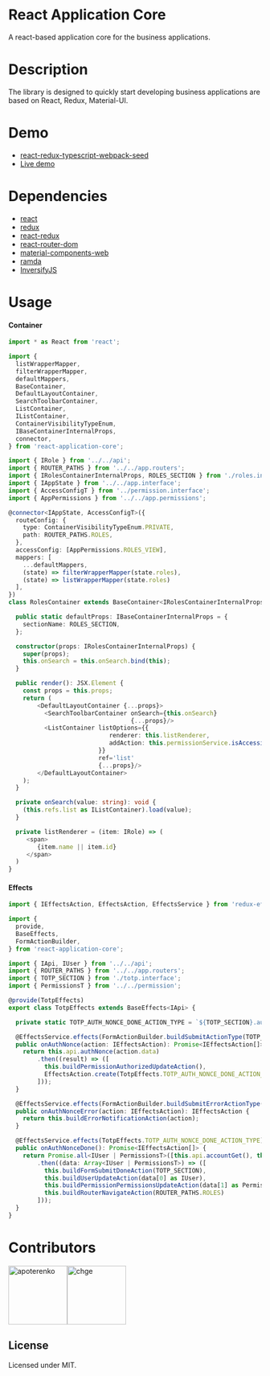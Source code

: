 # React Application Core

A react-based application core for the business applications.

# Description

The library is designed to quickly start developing business applications are based on React, Redux, Material-UI.

# Demo

* [react-redux-typescript-webpack-seed](https://github.com/apoterenko/react-redux-typescript-webpack-seed)
* [Live demo](https://apoterenko.github.io/react-redux-typescript-webpack-seed)

# Dependencies

* [react](https://github.com/facebook/react)
* [redux](https://github.com/reactjs/redux)
* [react-redux](https://github.com/reactjs/react-redux)
* [react-router-dom](https://github.com/ReactTraining/react-router)
* [material-components-web](https://github.com/material-components/material-components-web)
* [ramda](https://github.com/ramda/ramda)
* [InversifyJS](https://github.com/inversify/InversifyJS)

# Usage

#### Container

```typescript
import * as React from 'react';

import {
  listWrapperMapper,
  filterWrapperMapper,
  defaultMappers,
  BaseContainer,
  DefaultLayoutContainer,
  SearchToolbarContainer,
  ListContainer,
  IListContainer,
  ContainerVisibilityTypeEnum,
  IBaseContainerInternalProps,
  connector,
} from 'react-application-core';

import { IRole } from '../../api';
import { ROUTER_PATHS } from '../../app.routers';
import { IRolesContainerInternalProps, ROLES_SECTION } from './roles.interface';
import { IAppState } from '../../app.interface';
import { AccessConfigT } from '../permission.interface';
import { AppPermissions } from '../../app.permissions';

@connector<IAppState, AccessConfigT>({
  routeConfig: {
    type: ContainerVisibilityTypeEnum.PRIVATE,
    path: ROUTER_PATHS.ROLES,
  },
  accessConfig: [AppPermissions.ROLES_VIEW],
  mappers: [
    ...defaultMappers,
    (state) => filterWrapperMapper(state.roles),
    (state) => listWrapperMapper(state.roles)
  ],
})
class RolesContainer extends BaseContainer<IRolesContainerInternalProps, {}> {

  public static defaultProps: IBaseContainerInternalProps = {
    sectionName: ROLES_SECTION,
  };

  constructor(props: IRolesContainerInternalProps) {
    super(props);
    this.onSearch = this.onSearch.bind(this);
  }

  public render(): JSX.Element {
    const props = this.props;
    return (
        <DefaultLayoutContainer {...props}>
          <SearchToolbarContainer onSearch={this.onSearch}
                                  {...props}/>
          <ListContainer listOptions={{
                            renderer: this.listRenderer,
                            addAction: this.permissionService.isAccessible(AppPermissions.ROLE_ADD),
                         }}
                         ref='list'
                         {...props}/>
        </DefaultLayoutContainer>
    );
  }

  private onSearch(value: string): void {
    (this.refs.list as IListContainer).load(value);
  }

  private listRenderer = (item: IRole) => (
     <span>
        {item.name || item.id}
     </span>
  )
}
```

#### Effects

```typescript
import { IEffectsAction, EffectsAction, EffectsService } from 'redux-effects-promise';

import {
  provide,
  BaseEffects,
  FormActionBuilder,
} from 'react-application-core';

import { IApi, IUser } from '../../api';
import { ROUTER_PATHS } from '../../app.routers';
import { TOTP_SECTION } from './totp.interface';
import { PermissionsT } from '../../permission';

@provide(TotpEffects)
export class TotpEffects extends BaseEffects<IApi> {

  private static TOTP_AUTH_NONCE_DONE_ACTION_TYPE = `${TOTP_SECTION}.auth.nonce.done`;

  @EffectsService.effects(FormActionBuilder.buildSubmitActionType(TOTP_SECTION))
  public onAuthNonce(action: IEffectsAction): Promise<IEffectsAction[]> {
    return this.api.authNonce(action.data)
        .then((result) => ([
          this.buildPermissionAuthorizedUpdateAction(),
          EffectsAction.create(TotpEffects.TOTP_AUTH_NONCE_DONE_ACTION_TYPE)
        ]));
  }

  @EffectsService.effects(FormActionBuilder.buildSubmitErrorActionType(TOTP_SECTION))
  public onAuthNonceError(action: IEffectsAction): IEffectsAction {
    return this.buildErrorNotificationAction(action);
  }

  @EffectsService.effects(TotpEffects.TOTP_AUTH_NONCE_DONE_ACTION_TYPE)
  public onAuthNonceDone(): Promise<IEffectsAction[]> {
    return Promise.all<IUser | PermissionsT>([this.api.accountGet(), this.api.accountRights()])
        .then((data: Array<IUser | PermissionsT>) => ([
          this.buildFormSubmitDoneAction(TOTP_SECTION),
          this.buildUserUpdateAction(data[0] as IUser),
          this.buildPermissionPermissionsUpdateAction(data[1] as PermissionsT),
          this.buildRouterNavigateAction(ROUTER_PATHS.ROLES)
        ]));
  }
}
```

# Contributors

[<img alt="apoterenko" src="https://avatars0.githubusercontent.com/u/12325691?v=4&s=460" width="117">](https://github.com/apoterenko)[<img alt="chge" src="https://avatars3.githubusercontent.com/u/400840?v=4&s=460" width="117">](https://github.com/chge)

## License

Licensed under MIT.